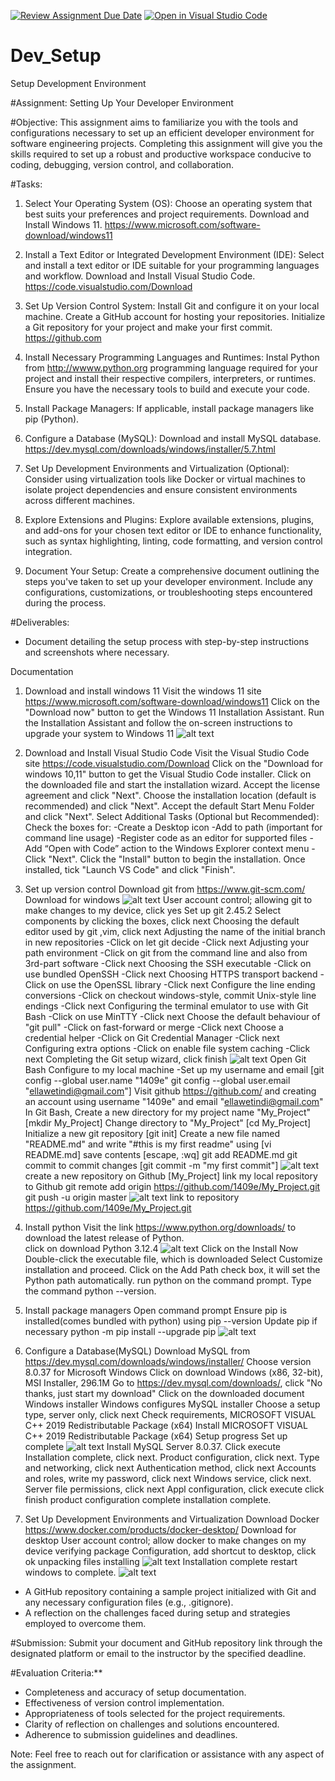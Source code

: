 [![Review Assignment Due Date](https://classroom.github.com/assets/deadline-readme-button-22041afd0340ce965d47ae6ef1cefeee28c7c493a6346c4f15d667ab976d596c.svg)](https://classroom.github.com/a/vbnbTt5m)
[![Open in Visual Studio Code](https://classroom.github.com/assets/open-in-vscode-2e0aaae1b6195c2367325f4f02e2d04e9abb55f0b24a779b69b11b9e10269abc.svg)](https://classroom.github.com/online_ide?assignment_repo_id=15281794&assignment_repo_type=AssignmentRepo)
# Dev_Setup
Setup Development Environment

#Assignment: Setting Up Your Developer Environment

#Objective:
This assignment aims to familiarize you with the tools and configurations necessary to set up an efficient developer environment for software engineering projects. Completing this assignment will give you the skills required to set up a robust and productive workspace conducive to coding, debugging, version control, and collaboration.

#Tasks:

1. Select Your Operating System (OS):
   Choose an operating system that best suits your preferences and project requirements. Download and Install Windows 11. https://www.microsoft.com/software-download/windows11
2. Install a Text Editor or Integrated Development Environment (IDE):
   Select and install a text editor or IDE suitable for your programming languages and workflow. Download and Install Visual Studio Code. https://code.visualstudio.com/Download
3. Set Up Version Control System:
   Install Git and configure it on your local machine. Create a GitHub account for hosting your repositories. Initialize a Git repository for your project and make your first commit. https://github.com

4. Install Necessary Programming Languages and Runtimes:
  Instal Python from http://wwww.python.org programming language required for your project and install their respective compilers, interpreters, or runtimes. Ensure you have the necessary tools to build and execute your code.

5. Install Package Managers:
   If applicable, install package managers like pip (Python).

6. Configure a Database (MySQL):
   Download and install MySQL database. https://dev.mysql.com/downloads/windows/installer/5.7.html

7. Set Up Development Environments and Virtualization (Optional):
   Consider using virtualization tools like Docker or virtual machines to isolate project dependencies and ensure consistent environments across different machines.

8. Explore Extensions and Plugins:
   Explore available extensions, plugins, and add-ons for your chosen text editor or IDE to enhance functionality, such as syntax highlighting, linting, code formatting, and version control integration.

9. Document Your Setup:
    Create a comprehensive document outlining the steps you've taken to set up your developer environment. Include any configurations, customizations, or troubleshooting steps encountered during the process. 

#Deliverables:
- Document detailing the setup process with step-by-step instructions and screenshots where necessary.

Documentation
1. Download and install windows 11 
   Visit the windows 11 site https://www.microsoft.com/software-download/windows11
   Click on the "Download now" button to get the Windows 11 Installation Assistant.
   Run the Installation Assistant and follow the on-screen instructions to upgrade your system to Windows 11
   ![alt text](image.png)

2. Download and Install Visual Studio Code
   Visit the Visual Studio Code site https://code.visualstudio.com/Download
   Click on the "Download for windows 10,11" button to get the Visual Studio Code installer.
   Click on the downloaded file and start the installation wizard.
   Accept the license agreement and click "Next".
   Choose the installation location (default is recommended) and click "Next".
   Accept the default Start Menu Folder and click "Next".
   Select Additional Tasks (Optional but Recommended):
   Check the boxes for:
    -Create a Desktop icon
    -Add to path (important for command line usage)
    -Register code as an editor for supported files
    -Add “Open with Code” action to the Windows Explorer context menu
    -Click "Next".
   Click the "Install" button to begin the installation.
   Once installed, tick "Launch VS Code" and click "Finish".

3. Set up version control
   Download git from https://www.git-scm.com/
   Download for windows
   ![alt text](image-3.png)
   User account control; allowing git to make changes to my device, click yes
   Set up git 2.45.2
   Select components by clicking the boxes, click next
   Choosing the default editor used by git ,vim, click next
   Adjusting the name of the initial branch in new repositories
    -Click on let git decide
    -Click next
   Adjusting your path environment
    -Click on git from the command line and also from 3rd-part software
    -Click next
   Choosing the SSH executable
    -Click on use bundled OpenSSH
    -Click next
   Choosing HTTPS transport backend
    -Click on use the OpenSSL library
    -Click next
   Configure the line ending conversions
    -Click on checkout windows-style, commit Unix-style line endings
    -Click next
   Configuring the terminal emulator to use with Git Bash
    -Click on use MinTTY
    -Click next
   Choose the default behaviour of "git pull"
    -Click on fast-forward or merge
    -Click next
   Choose a credential helper
    -Click on Git Credential Manager
    -Click next
   Configuring extra options
    -Click on enable file system caching
    -Click next
   Completing the Git setup wizard, click finish
   ![alt text](image-4.png)
   Open Git Bash
   Configure to my local machine 
    -Set up my username and email
     [git config --global user.name "1409e"
      git config --global user.email "ellawetindi@gmail.com"]
   Visit github https://github.com/ and creating an account using username "1409e" and email "ellawetindi@gmail.com"
   In Git Bash,
   Create a new directory for my project name "My_Project"
   [mkdir My_Project]
   Change directory to "My_Project"
   [cd My_Project]
   Initialize a new git repository
   [git init]
   Create a new file named "README.md" and write "#this is my first readme" using [vi README.md]
   save contents [escape, :wq]
   git add README.md
   git commit to commit changes [git commit -m "my first commit"]
   ![alt text](image-5.png)
   create a new repository on Github [My_Project]
   link my local repository to Github
    git remote add origin https://github.com/1409e/My_Project.git
    git push -u origin master
    ![alt text](image-6.png)
    link to repository https://github.com/1409e/My_Project.git

4. Install python
   Visit the link https://www.python.org/downloads/ to download the latest release of Python.  
   click on download Python 3.12.4 
   ![alt text](image-1.png)
   Click on the Install Now
   Double-click the executable file, which is downloaded
   Select Customize installation and proceed.
   Click on the Add Path check box, it will set the Python path automatically.
   run python on the command prompt. Type the command python --version.
   
5. Install package managers
   Open command prompt
   Ensure pip is installed(comes bundled with python) using pip --version
   Update pip if necessary python -m pip install --upgrade pip
   ![alt text](image-2.png)

6. Configure a Database(MySQL)
   Download MySQL from https://dev.mysql.com/downloads/windows/installer/
   Choose version 8.0.37 for Microsoft Windows
   Click on download Windows (x86, 32-bit), MSI Installer, 296.1M
   Go to https://dev.mysql.com/downloads/, click "No thanks, just start my download"
   Click on the downloaded document
   Windows installer
   Windows configures MySQL installer
   Choose a setup type, server only, click next
   Check requirements, MICROSOFT VISUAL C++ 2019 Redistributable Package (x64)
   Install MICROSOFT VISUAL C++ 2019 Redistributable Package (x64)
   Setup progress
   Set up complete
   ![alt text](image-7.png)
   Install MySQL Server 8.0.37.
   Click execute
   Installation complete, click next.
   Product configuration, click next.
   Type and networking, click next
   Authentication method, click next
   Accounts and roles, write my password, click next
   Windows service, click next.
   Server file permissions, click next
   Appl configuration, click execute
   click finish 
   product configuration complete
   installation complete.

7. Set Up Development Environments and Virtualization
Download Docker  https://www.docker.com/products/docker-desktop/
Download for desktop
User account control; allow docker to make changes on my device
verifying package
Configuration, add shortcut to desktop, click ok
unpacking files
installing
![alt text](image-8.png)
Installation complete restart windows to complete.
![alt text](image-9.png)



- A GitHub repository containing a sample project initialized with Git and any necessary configuration files (e.g., .gitignore).
- A reflection on the challenges faced during setup and strategies employed to overcome them.

#Submission:
Submit your document and GitHub repository link through the designated platform or email to the instructor by the specified deadline.

#Evaluation Criteria:**
- Completeness and accuracy of setup documentation.
- Effectiveness of version control implementation.
- Appropriateness of tools selected for the project requirements.
- Clarity of reflection on challenges and solutions encountered.
- Adherence to submission guidelines and deadlines.

Note: Feel free to reach out for clarification or assistance with any aspect of the assignment.
